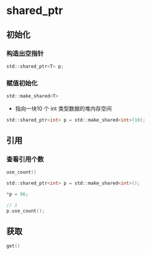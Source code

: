 <!--
 * @Description: 
 * @Version: 1.0
 * @Author: DaLao
 * @Email: dalao@xxx.com
 * @Date: 2022-03-27 21:36:47
 * @LastEditors: dalao_li
 * @LastEditTime: 2023-06-01 22:44:41
-->

# shared_ptr

## 初始化

### 构造出空指针

```c
std::shared_ptr<T> p;
```

### 赋值初始化

```c
std::make_shared<T>
```

- 指向一块10 个 int 类型数据的堆内存空间

```c
std::shared_ptr<int> p = std::make_shared<int>(10);
```

## 引用

### 查看引用个数

```c
use_count()
```

```c
std::shared_ptr<int> p = std::make_shared<int>();

*p = 96;

// 1
p.use_count();
```

## 获取

```c
get()
```
